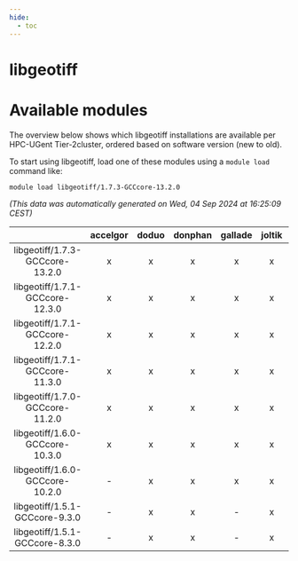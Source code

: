 ```yaml
---
hide:
  - toc
---
```


libgeotiff
==========

# Available modules


The overview below shows which libgeotiff installations are available per HPC-UGent Tier-2cluster, ordered based on software version (new to old).

To start using libgeotiff, load one of these modules using a `module load` command like:

```shell
module load libgeotiff/1.7.3-GCCcore-13.2.0
```

*(This data was automatically generated on Wed, 04 Sep 2024 at 16:25:09 CEST)*  

| |accelgor|doduo|donphan|gallade|joltik|shinx|skitty|
| :---: | :---: | :---: | :---: | :---: | :---: | :---: | :---: |
|libgeotiff/1.7.3-GCCcore-13.2.0|x|x|x|x|x|x|x|
|libgeotiff/1.7.1-GCCcore-12.3.0|x|x|x|x|x|x|x|
|libgeotiff/1.7.1-GCCcore-12.2.0|x|x|x|x|x|-|x|
|libgeotiff/1.7.1-GCCcore-11.3.0|x|x|x|x|x|-|x|
|libgeotiff/1.7.0-GCCcore-11.2.0|x|x|x|x|x|-|x|
|libgeotiff/1.6.0-GCCcore-10.3.0|x|x|x|x|x|-|x|
|libgeotiff/1.6.0-GCCcore-10.2.0|-|x|x|x|x|-|x|
|libgeotiff/1.5.1-GCCcore-9.3.0|-|x|x|-|x|-|x|
|libgeotiff/1.5.1-GCCcore-8.3.0|-|x|x|-|x|-|x|
